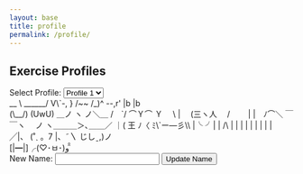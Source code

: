 ```yaml
---
layout: base
title: profile
permalink: /profile/
---
```

<html>
    <div class="purple-form">
        <h2>Exercise Profiles</h2>
        <label for="profileSelect">Select Profile:</label>
        <select id="profileSelect" onchange="updateSelectedProfile()">
    <option value="profile1">Profile 1</option>
    <option value="profile2">Profile 2</option>
    <option value="profile3">Profile 3</option>
    <option value="profile4">Profile 4</option>
</select>
    <!-- </div>
    <div class="profileOption" id="profile1">
        ________
        |      |
        |      O
        |     /|\\
        |     / \\
        |_________
    </div>
    <div class="profileOption" id="profile2">
        \\    O
         \\   |\\
          \\  / \\
           \\/___\\
    </div>
    <div class="profileOption" id="profile3">
        __
        ( o>
        /)__)
        - \\ \\
           / /
    </div>
    <div class="profileOption" id="profile4">
        +----+
        |o o |
        | \\  |
        |  | |  
        +-----+
    </div>
    <div class="profileOption" id="profile5">
        \\_o< 
        | \\ 
        <_/
    </div> -->
    </div>
    <div class="profileOption" id="profile1">
             __
    \ ______/ V\`-,
    }        /~~
    /_)^ --,r'
    |b      |b
    </div>
    <div class="profileOption" id="profile2">
        (\__/)
        (UwU)
    ＿ノ ヽ ノ＼＿ 
 /　`/ ⌒Ｙ⌒ Ｙ　  \
 | 　(三ヽ人　 /　 　|
 |　ﾉ⌒＼ ￣￣ヽ　 ノ
  ヽ＿＿＿＞､＿＿／
      ｜( 王 ﾉ〈 
      ﾐ\`ー―彡\\ 
      |╰      ╯| 
      |   /\   |  
      |  |  |  |
      |  |  |  |
    </div>
<div class="profileOption" id="profile3">
    ╱|、
   (˚ˎ 。7
    |、˜〵
   じしˍ,)ノ
</div>
<div class="profileOption" id="profile4">
     [|━|]╭(♡･ㅂ･)و ̑̑
</div>
    <div id="selectedAscii"></div>
    <div id="profileAscii"></div>
    <div class="purple-form">
        <label for="newName">New Name:</label>
        <input type="text" id="newName" name="newName" required>
        <button type="button" onclick="updateName()">Update Name</button>
    <div id="result"></div>
    <script src="https://jplip.github.io/frontTri2/assets/js/name.js" defer></script>
    <script>
       // Initial update when the page loads
function updateProfile() {
    // Get the selected profile value
    var selectedProfile = getSelectedProfile();
    // Show the selected profile's ASCII art in the upper right corner
    var selectedAscii = document.getElementById("selectedAscii");
    selectedAscii.textContent = getProfileAscii(selectedProfile);
    // Hide all profile options
    var allOptions = document.getElementsByClassName("profileOption");
    for (var i = 0; i < allOptions.length; i++) {
        allOptions[i].style.display = "none";
    }
    // Show the selected profile's option
    var selectedOption = document.getElementById(selectedProfile);
    selectedOption.style.display = "block";
}
// ASCII art functions
function getProfileAscii(profile) {
    switch (profile) {
        case "profile1":
            return `
             __
    \ ______/ V\`-,
    }        /~~
    /_)^ --,r'
    |b      |b
            `;
        case "profile2":
            return `
                 (\__/)
                 (UwU)
             ＿ノ ヽ ノ＼＿ 
            /　\`/ ⌒Ｙ⌒ Ｙ　  \
            | 　(三ヽ人　 /　 　|
            |　ﾉ⌒＼ ￣￣ヽ　 ノ
            ヽ＿＿＿＞､＿＿／
              ｜( 王 ﾉ〈 
               ﾐ\`ー―彡\\ 
             |╰      ╯| 
             |   /\\   |  
             |  |  |  |
             |  |  |  |        
            `;
        case "profile3":
            return `
            ╱|、
           (˚ˎ 。7
            |、˜〵
           じしˍ,)ノ
            `;
        case "profile4":
            return `
        [|━|]╭(♡･ㅂ･)و ̑̑
            `;
        default:
            return ""; // Set a default ASCII art or leave it empty
    }
}
// Function to update and store the selected profile
function updateSelectedProfile() {
    // Get the selected profile value from the select element
    var selectedProfile = document.getElementById("profileSelect").value;
    // Update and store the selected profile in local storage
    localStorage.setItem('selectedProfile', selectedProfile);
    // Update the profile immediately after setting it
    updateProfile();
}
// Function to retrieve the selected profile from local storage
function getSelectedProfile() {
    var storedProfile = localStorage.getItem('selectedProfile');
    return storedProfile || 'profile1'; // Default to 'profile1' if not found
}
// Initial update when the page loads
updateProfile();
</script>



